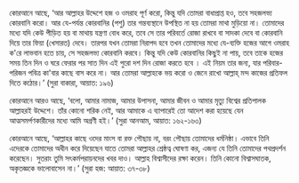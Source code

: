 কোরআনে আছে, ‘আর আল্লাহর উদ্দেশে হজ ও ওমরাহ পূর্ণ করো, কিন্তু যদি তোমরা বাধাপ্রাপ্ত হও, তবে সহজলভ্য কোরবানি করো। আর যে-পর্যন্ত কোরবানির (পশু) তার গন্তব্যস্থানে উপস্থিত না হয় তোমরা মাথা মুড়িয়ো না। তোমাদের মধ্যে যদি কেউ পীড়িত হয় বা মাথায় যন্ত্রণা বোধ করে, তবে সে তার পরিবর্তে রোজা রাখবে বা সাদকা দেবে বা কোরবানি দিয়ে তার ফিয়া (খেসারত) দেবে। তারপর যখন তোমরা নিরাপদ হবে তখন তোমাদের মধ্যে যে-ব্যক্তি হজের আগে ওমরাহ ক'রে লাভবান হতে চায়, সে সহজলভ্য কোরবানি করবে। কিন্তু যদি কেউ কোরবানির কিছুই না পায়, তবে তাকে হজের সময় তিন দিন ও ঘরে ফেরার পর সাত দিন এই পুরো দশ দিন রোজা করতে হবে । এই নিয়ম তার জন্য, যার পরিবার-পরিজন পবিত্র কা'বার কাছে বাস করে না। আর তোমরা আল্লাহকে ভয় করো ও জেনে রাখো আল্লাহ্ মন্দ কাজের প্রতিফল দিতে কঠোর।’ (সুরা বাকারা, আয়াত: ১৯৬)

কোরআনে আরও আছে, ‘বলো, আমার নামাজ, আমার উপাসনা, আমার জীবন ও আমার মৃত্যু বিশ্বের প্রতিপালক আল্লাহরই উদ্দেশে। তাঁর কোনো শরিক নেই, আর আমাকে এ ব্যাপারেই তো আদেশ করা হয়েছে যেন আত্মসমর্পণকারীদের মধ্যে আমি অগ্রণী হই।’ (সুরা আনআম, আয়াত: ১৬২-১৬৩)

কোরআনে আছে, ‘আল্লাহর কাছে ওদের মাংস বা রক্ত পৌছায় না, বরং পৌছায় তোমাদের ধর্মনিষ্ঠা। এভাবে তিনি এদেরকে তোমাদের অধীন করে দিয়েছেন যাতে তোমরা আল্লাহর শ্রেষ্ঠত্ব ঘোষণা কর, এজন্য যে তিনি তোমাদের পথপ্রদর্শন করেছেন। সুতরাং তুমি সৎকর্মপরায়নদের খবর দাও। আল্লাহ বিশ্বাসীদের রক্ষা করেন। তিনি কোনো বিশ্বাসঘাতক, অকৃতজ্ঞকে ভালোবাসেন না।’ (সুরা হজ: আয়াত: ৩৭-৩৮)
